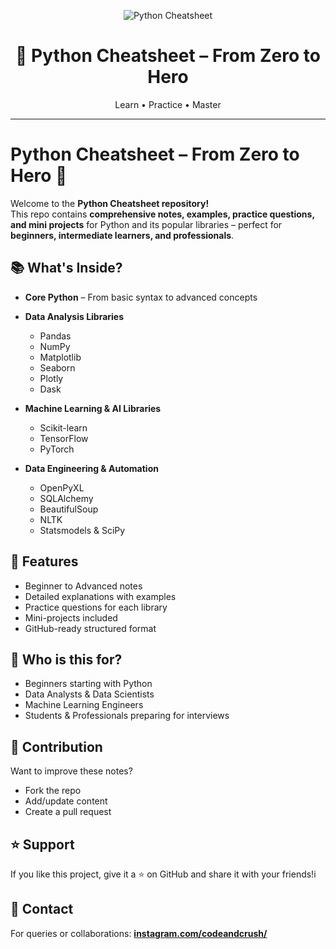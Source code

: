 <p align="center">
  <img src="https://img.shields.io/badge/Python%20Cheatsheet-From%20Zero%20to%20Hero-3776AB?style=for-the-badge&logo=python&logoColor=white" alt="Python Cheatsheet" />
</p>

<h1 align="center">🐍 Python Cheatsheet – From Zero to Hero</h1>

<p align="center">
  Learn • Practice • Master
</p>

---

# Python Cheatsheet – From Zero to Hero 🐍

Welcome to the **Python Cheatsheet repository!**  
This repo contains **comprehensive notes, examples, practice questions, and mini projects** for Python and its popular libraries – perfect for **beginners, intermediate learners, and professionals**.

## 📚 What's Inside?
- **Core Python** – From basic syntax to advanced concepts
- **Data Analysis Libraries**  
  - Pandas  
  - NumPy  
  - Matplotlib  
  - Seaborn  
  - Plotly  
  - Dask  

- **Machine Learning & AI Libraries**  
  - Scikit-learn  
  - TensorFlow  
  - PyTorch  

- **Data Engineering & Automation**  
  - OpenPyXL  
  - SQLAlchemy  
  - BeautifulSoup  
  - NLTK  
  - Statsmodels & SciPy  

## 🚀 Features
- Beginner to Advanced notes  
- Detailed explanations with examples  
- Practice questions for each library  
- Mini-projects included  
- GitHub-ready structured format  


## 🎯 Who is this for?

* Beginners starting with Python
* Data Analysts & Data Scientists
* Machine Learning Engineers
* Students & Professionals preparing for interviews

## 📝 Contribution

Want to improve these notes?

* Fork the repo
* Add/update content
* Create a pull request

## ⭐ Support
If you like this project, give it a ⭐ on GitHub and share it with your friends!i

## 📧 Contact

For queries or collaborations: **[instagram.com/codeandcrush/](https://www.instagram.com/codeandcrush/)**

